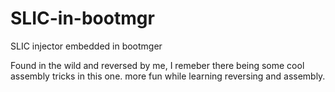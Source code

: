# SLIC-in-bootmgr
SLIC injector embedded in bootmger

Found in the wild and reversed by me, I remeber there being some cool assembly tricks in this one.
more fun while learning reversing and assembly.
